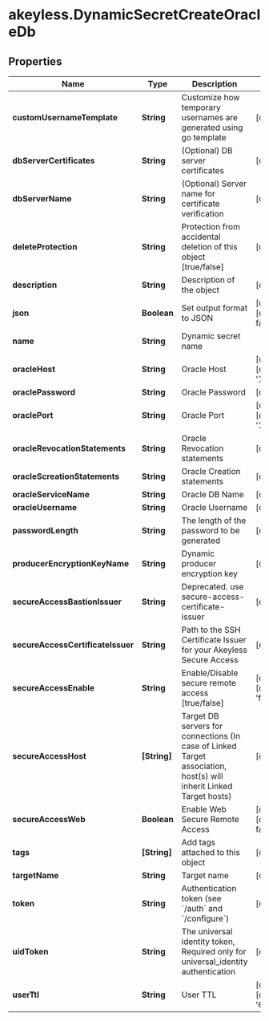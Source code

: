 # akeyless.DynamicSecretCreateOracleDb

## Properties

Name | Type | Description | Notes
------------ | ------------- | ------------- | -------------
**customUsernameTemplate** | **String** | Customize how temporary usernames are generated using go template | [optional] 
**dbServerCertificates** | **String** | (Optional) DB server certificates | [optional] 
**dbServerName** | **String** | (Optional) Server name for certificate verification | [optional] 
**deleteProtection** | **String** | Protection from accidental deletion of this object [true/false] | [optional] 
**description** | **String** | Description of the object | [optional] 
**json** | **Boolean** | Set output format to JSON | [optional] [default to false]
**name** | **String** | Dynamic secret name | 
**oracleHost** | **String** | Oracle Host | [optional] [default to &#39;127.0.0.1&#39;]
**oraclePassword** | **String** | Oracle Password | [optional] 
**oraclePort** | **String** | Oracle Port | [optional] [default to &#39;1521&#39;]
**oracleRevocationStatements** | **String** | Oracle Revocation statements | [optional] 
**oracleScreationStatements** | **String** | Oracle Creation statements | [optional] 
**oracleServiceName** | **String** | Oracle DB Name | [optional] 
**oracleUsername** | **String** | Oracle Username | [optional] 
**passwordLength** | **String** | The length of the password to be generated | [optional] 
**producerEncryptionKeyName** | **String** | Dynamic producer encryption key | [optional] 
**secureAccessBastionIssuer** | **String** | Deprecated. use secure-access-certificate-issuer | [optional] 
**secureAccessCertificateIssuer** | **String** | Path to the SSH Certificate Issuer for your Akeyless Secure Access | [optional] 
**secureAccessEnable** | **String** | Enable/Disable secure remote access [true/false] | [optional] [default to &#39;false&#39;]
**secureAccessHost** | **[String]** | Target DB servers for connections (In case of Linked Target association, host(s) will inherit Linked Target hosts) | [optional] 
**secureAccessWeb** | **Boolean** | Enable Web Secure Remote Access | [optional] [default to false]
**tags** | **[String]** | Add tags attached to this object | [optional] 
**targetName** | **String** | Target name | [optional] 
**token** | **String** | Authentication token (see &#x60;/auth&#x60; and &#x60;/configure&#x60;) | [optional] 
**uidToken** | **String** | The universal identity token, Required only for universal_identity authentication | [optional] 
**userTtl** | **String** | User TTL | [optional] [default to &#39;60m&#39;]


